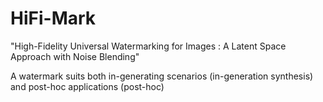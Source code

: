 # HiFi-Mark

"High-Fidelity Universal Watermarking for Images : A Latent Space Approach with Noise Blending"

A watermark suits both in-generating scenarios (in-generation synthesis) and post-hoc applications (post-hoc)
